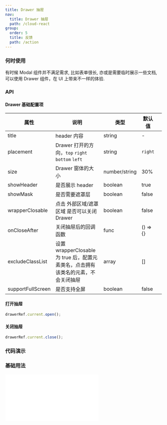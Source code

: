 ```yaml
---
title: Drawer 抽屉
nav:
  title: Drawer 抽屉
  path: /cloud-react
group:
  order: 5
  title: 反馈
  path: /action
---
```


### 何时使用

有时候 Modal 组件并不满足需求, 比如表单很长, 亦或是需要临时展示一些文档, 可以使用 Drawer 组件，在 UI 上带来不一样的体验.

### API

#### Drawer 基础配置项

| 属性              | 说明                                                                              | 类型          | 默认值   |     |
| ----------------- | --------------------------------------------------------------------------------- | ------------- | -------- | --- |
| title             | header 内容                                                                       | string        | -        |     |
| placement         | Drawer 打开的方向，`top` `right` `bottom` `left`                                  | string        | `right`  |     |
| size              | Drawer 窗体的大小                                                                 | number/string | 30%      |     |
| showHeader        | 是否展示 header                                                                   | boolean       | true     |     |
| showMask          | 是否需要遮罩层                                                                    | boolean       | false    |     |
| wrapperClosable   | 点击 外部区域/遮罩区域 是否可以关闭 Drawer                                        | boolean       | false    |     |
| onCloseAfter      | 关闭抽屉后的回调函数                                                              | func          | () => {} |     |
| excludeClassList  | 设置 wrapperClosable 为 true 后，配置元素类名，点击拥有该类名的元素，不会关闭抽屉 | array         | []       |     |
| supportFullScreen | 是否支持全屏                                                                      | boolean       | false    |     |

#### 打开抽屉

```js
drawerRef.current.open();
```

#### 关闭抽屉

```js
drawerRef.current.close();
```

### 代码演示

### 基础用法

<embed src="@components/drawer/demos/basic.md" />
